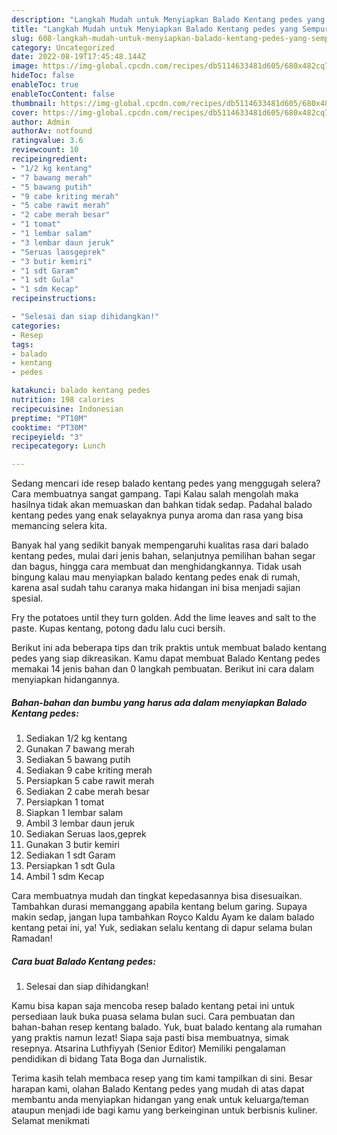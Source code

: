 ```yaml
---
description: "Langkah Mudah untuk Menyiapkan Balado Kentang pedes yang Sempurna, Buat Buka Puasa}"
title: "Langkah Mudah untuk Menyiapkan Balado Kentang pedes yang Sempurna, Buat Buka Puasa}"
slug: 608-langkah-mudah-untuk-menyiapkan-balado-kentang-pedes-yang-sempurna-buat-buka-puasa
category: Uncategorized
date: 2022-08-19T17:45:48.144Z
image: https://img-global.cpcdn.com/recipes/db5114633481d605/680x482cq70/balado-kentang-pedes-foto-resep-utama.jpg
hideToc: false
enableToc: true
enableTocContent: false
thumbnail: https://img-global.cpcdn.com/recipes/db5114633481d605/680x482cq70/balado-kentang-pedes-foto-resep-utama.jpg
cover: https://img-global.cpcdn.com/recipes/db5114633481d605/680x482cq70/balado-kentang-pedes-foto-resep-utama.jpg
author: Admin
authorAv: notfound
ratingvalue: 3.6
reviewcount: 10
recipeingredient:
- "1/2 kg kentang"
- "7 bawang merah"
- "5 bawang putih"
- "9 cabe kriting merah"
- "5 cabe rawit merah"
- "2 cabe merah besar"
- "1 tomat"
- "1 lembar salam"
- "3 lembar daun jeruk"
- "Seruas laosgeprek"
- "3 butir kemiri"
- "1 sdt Garam"
- "1 sdt Gula"
- "1 sdm Kecap"
recipeinstructions:

- "Selesai dan siap dihidangkan!"
categories:
- Resep
tags:
- balado
- kentang
- pedes

katakunci: balado kentang pedes 
nutrition: 198 calories
recipecuisine: Indonesian
preptime: "PT10M"
cooktime: "PT30M"
recipeyield: "3"
recipecategory: Lunch

---
```



Sedang mencari ide resep balado kentang pedes yang menggugah selera? Cara membuatnya sangat gampang. Tapi Kalau salah mengolah maka hasilnya tidak akan memuaskan dan bahkan tidak sedap. Padahal balado kentang pedes yang enak selayaknya punya aroma dan rasa yang bisa memancing selera kita.


Banyak hal yang sedikit banyak mempengaruhi kualitas rasa dari balado kentang pedes, mulai dari jenis bahan, selanjutnya pemilihan bahan segar dan bagus, hingga cara membuat dan menghidangkannya. Tidak usah bingung kalau mau menyiapkan balado kentang pedes enak di rumah, karena asal sudah tahu caranya maka hidangan ini bisa menjadi sajian spesial.

Fry the potatoes until they turn golden. Add the lime leaves and salt to the paste. Kupas kentang, potong dadu lalu cuci bersih.


Berikut ini ada beberapa tips dan trik praktis untuk membuat balado kentang pedes yang siap dikreasikan. Kamu dapat membuat Balado Kentang pedes memakai 14 jenis bahan dan 0 langkah pembuatan. Berikut ini cara dalam menyiapkan hidangannya.

<!--inarticleads1-->

##### Bahan-bahan dan bumbu yang harus ada dalam menyiapkan Balado Kentang pedes:

1. Sediakan 1/2 kg kentang
1. Gunakan 7 bawang merah
1. Sediakan 5 bawang putih
1. Sediakan 9 cabe kriting merah
1. Persiapkan 5 cabe rawit merah
1. Sediakan 2 cabe merah besar
1. Persiapkan 1 tomat
1. Siapkan 1 lembar salam
1. Ambil 3 lembar daun jeruk
1. Sediakan Seruas laos,geprek
1. Gunakan 3 butir kemiri
1. Sediakan 1 sdt Garam
1. Persiapkan 1 sdt Gula
1. Ambil 1 sdm Kecap


Cara membuatnya mudah dan tingkat kepedasannya bisa disesuaikan. Tambahkan durasi memanggang apabila kentang belum garing. Supaya makin sedap, jangan lupa tambahkan Royco Kaldu Ayam ke dalam balado kentang petai ini, ya! Yuk, sediakan selalu kentang di dapur selama bulan Ramadan! 

<!--inarticleads2-->

##### Cara buat Balado Kentang pedes:


1. Selesai dan siap dihidangkan!

Kamu bisa kapan saja mencoba resep balado kentang petai ini untuk persediaan lauk buka puasa selama bulan suci. Cara pembuatan dan bahan-bahan resep kentang balado. Yuk, buat balado kentang ala rumahan yang praktis namun lezat! Siapa saja pasti bisa membuatnya, simak resepnya. Atsarina Luthfiyyah (Senior Editor) Memiliki pengalaman pendidikan di bidang Tata Boga dan Jurnalistik. 

Terima kasih telah membaca resep yang tim kami tampilkan di sini. Besar harapan kami, olahan Balado Kentang pedes yang mudah di atas dapat membantu anda menyiapkan hidangan yang enak untuk keluarga/teman ataupun menjadi ide bagi kamu yang berkeinginan untuk berbisnis kuliner. Selamat menikmati
